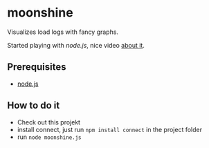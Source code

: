 moonshine
=========

Visualizes load logs with fancy graphs.

Started playing with *node.js*, nice video [about it](http://www.youtube.com/watch?v=jo_B4LTHi3I).

## Prerequisites
- [node.js](https://github.com/joyent/node/wiki/Installation)

## How to do it
- Check out this projekt
- install connect, just run `npm install connect` in the project folder
- run `node moonshine.js`

